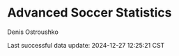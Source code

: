 # Advanced Soccer Statistics
Denis Ostroushko

<!-- gfm -->

Last successful data update: 2024-12-27 12:25:21 CST
